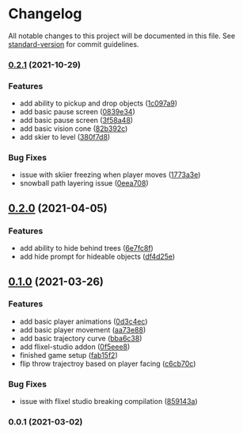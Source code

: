 # Changelog

All notable changes to this project will be documented in this file. See [standard-version](https://github.com/conventional-changelog/standard-version) for commit guidelines.

### [0.2.1](https://github.com/RichardBray/yeti-project/compare/v0.2.0...v0.2.1) (2021-10-29)


### Features

* add ability to pickup and drop objects ([1c097a9](https://github.com/RichardBray/yeti-project/commit/1c097a9f736f94d43d8b26c8007733bc492e8429))
* add basic pause screen ([0839e34](https://github.com/RichardBray/yeti-project/commit/0839e3485159c1efcf3ff689e8bcc2ce32fa6e53))
* add basic pause screen ([3f58a48](https://github.com/RichardBray/yeti-project/commit/3f58a48ec9b8192fc7ee343f95fff9907129bdd7))
* add basic vision cone ([82b392c](https://github.com/RichardBray/yeti-project/commit/82b392cb4a4910858fc64c74ba4a5e29503817ba))
* add skier to level ([380f7d8](https://github.com/RichardBray/yeti-project/commit/380f7d8fbc955be96d99bd0d0128a6167e176079))


### Bug Fixes

* issue with skiier freezing when player moves ([1773a3e](https://github.com/RichardBray/yeti-project/commit/1773a3e7c9f8aa55c0af64179a03d03060c9f2f9))
* snowball path layering issue ([0eea708](https://github.com/RichardBray/yeti-project/commit/0eea708d201fa62d72bab62024f2256ce1d86f59))

## [0.2.0](https://github.com/RichardBray/yeti-project/compare/v0.1.0...v0.2.0) (2021-04-05)


### Features

* add ability to hide behind trees ([6e7fc8f](https://github.com/RichardBray/yeti-project/commit/6e7fc8f215c56214db6250c25fd907a7c5a25db0))
* add hide prompt for hideable objects ([df4d25e](https://github.com/RichardBray/yeti-project/commit/df4d25e433610e819d8881eeb6970839b3f7fd37))

## [0.1.0](https://github.com/RichardBray/yeti-project/compare/v0.0.1...v0.1.0) (2021-03-26)


### Features

* add basic player animations ([0d3c4ec](https://github.com/RichardBray/yeti-project/commit/0d3c4ecd35864dfd5f77b6670712e9c0ae1cffef))
* add basic player movement ([aa73e88](https://github.com/RichardBray/yeti-project/commit/aa73e88b310892f86026cb6e2b1b87183e6907cd))
* add basic trajectory curve ([bba6c38](https://github.com/RichardBray/yeti-project/commit/bba6c38813f2bbac00c9e28dde8eb62343f62f17))
* add flixel-studio addon ([0f5eee8](https://github.com/RichardBray/yeti-project/commit/0f5eee85fc16683bf4df8380d23f8dcae3cd75b2))
* finished game setup ([fab15f2](https://github.com/RichardBray/yeti-project/commit/fab15f27111523cd82030441bbcecfbe2b58778b))
* flip throw trajectroy based on player facing ([c6cb70c](https://github.com/RichardBray/yeti-project/commit/c6cb70c0b8245f9539ea5a3ce8b21e7ee9781937))


### Bug Fixes

* issue with flixel studio breaking compilation ([859143a](https://github.com/RichardBray/yeti-project/commit/859143ae28a4df05fa9b4c7c037b2041503c4878))

### 0.0.1 (2021-03-02)
